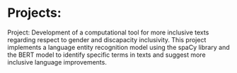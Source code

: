 # Projects:

Project: Development of a computational tool for more inclusive texts regarding respect to gender and discapacity inclusivity. This project implements a language entity recognition model using the spaCy library and the BERT model to identify specific terms in texts and suggest more inclusive language improvements.
